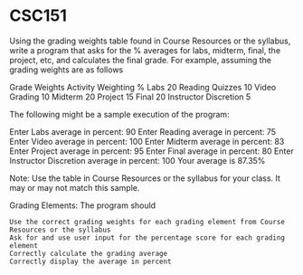# CSC151

Using the grading weights table found in Course Resources or the syllabus, write a program that asks for the % averages for labs, midterm, final, the project, etc, and calculates the final grade. 
For example, assuming the grading weights are as follows

Grade Weights Activity 	Weighting  %
Labs 	20
Reading Quizzes 	10
Video Grading 	10
Midterm 	20
Project 	15
Final 	20
Instructor Discretion 	5

The following might be a sample execution of the program:

Enter Labs average in percent: 90
Enter Reading average in percent: 75
Enter Video average in percent: 100
Enter Midterm average in percent: 83
Enter Project average in percent: 95
Enter Final average in percent: 80
Enter Instructor Discretion average in percent: 100
Your average is 87.35%


Note:  Use the table in Course Resources or the syllabus for your class.  It may or may not match this sample.

Grading Elements:
The program should

    Use the correct grading weights for each grading element from Course Resources or the syllabus
    Ask for and use user input for the percentage score for each grading element
    Correctly calculate the grading average
    Correctly display the average in percent

